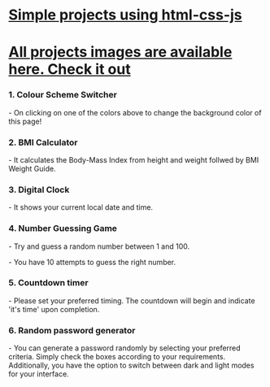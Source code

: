 <h1><u> Simple projects using html-css-js </u></h1>
<h1> <a href='https://ibb.co/album/Q9s6N7' target="_blank">All projects images are available here. Check it out </a></h1>
<h3> 1. Colour Scheme Switcher </h3>
<p> - On clicking on one of the colors above to change the background color of this page!</p>

<h3> 2. BMI Calculator </h3>
<p> - It calculates the Body-Mass Index from height and weight follwed by BMI Weight Guide.</p>

<h3> 3. Digital Clock </h3>
<p>- It shows your current local date and time.</p>

<h3> 4. Number Guessing Game</h3>
<p> - Try and guess a random number between 1 and 100.</p>
<p> - You have 10 attempts to guess the right number.</p>

<h3> 5. Countdown timer</h3>
<p> - Please set your preferred timing. The countdown will begin and indicate 'it's time' upon completion.</p>

<h3> 6. Random password generator</h3>
<p> - You can generate a password randomly by selecting your preferred criteria. Simply check the boxes according to your requirements. Additionally, you have the option to switch between dark and light modes for your interface.</p>
